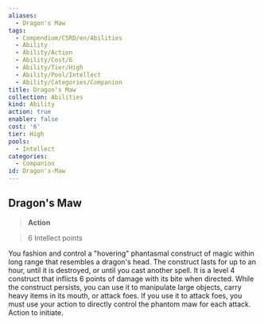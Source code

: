 ```yaml
---
aliases:
  - Dragon's Maw
tags:
  - Compendium/CSRD/en/Abilities
  - Ability
  - Ability/Action
  - Ability/Cost/6
  - Ability/Tier/High
  - Ability/Pool/Intellect
  - Ability/Categories/Companion
title: Dragon's Maw
collection: Abilities
kind: Ability
action: true
enabler: false
cost: '6'
tier: High
pools:
  - Intellect
categories:
  - Companion
id: Dragon's-Maw
---
```

## Dragon's Maw    
>**Action**    
>6 Intellect points  
    
You fashion and control a "hovering" phantasmal construct of magic within long range that resembles a dragon's head. The construct lasts for up to an hour, until it is destroyed, or until you cast another spell. It is a level 4 construct that inflicts 6 points of damage with its bite when directed. While the construct persists, you can use it to manipulate large objects, carry heavy items in its mouth, or attack foes. If you use it to attack foes, you must use your action to directly control the phantom maw for each attack. Action to initiate.
